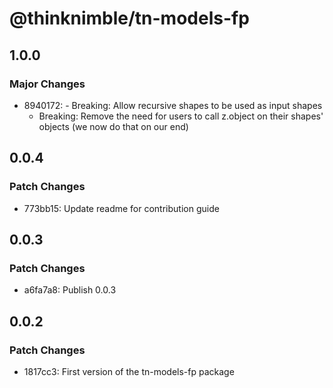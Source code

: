 # @thinknimble/tn-models-fp

## 1.0.0

### Major Changes

- 8940172: - Breaking: Allow recursive shapes to be used as input shapes
  - Breaking: Remove the need for users to call z.object on their shapes' objects (we now do that on our end)

## 0.0.4

### Patch Changes

- 773bb15: Update readme for contribution guide

## 0.0.3

### Patch Changes

- a6fa7a8: Publish 0.0.3

## 0.0.2

### Patch Changes

- 1817cc3: First version of the tn-models-fp package
